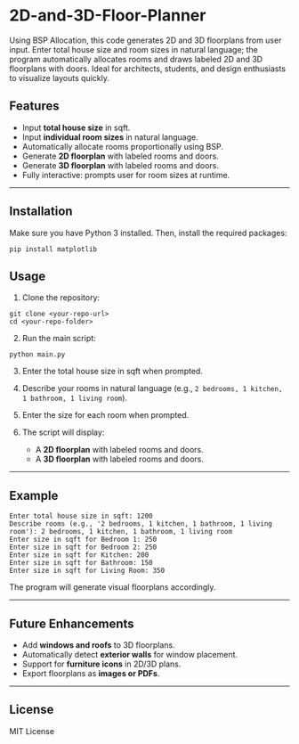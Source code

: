 # 2D-and-3D-Floor-Planner
Using BSP Allocation, this code generates 2D and 3D floorplans from user input. Enter total house size and room sizes in natural language; the program automatically allocates rooms and draws labeled 2D and 3D floorplans with doors. Ideal for architects, students, and design enthusiasts to visualize layouts quickly. 

## Features

- Input **total house size** in sqft.
- Input **individual room sizes** in natural language.
- Automatically allocate rooms proportionally using BSP.
- Generate **2D floorplan** with labeled rooms and doors.
- Generate **3D floorplan** with labeled rooms and doors.
- Fully interactive: prompts user for room sizes at runtime.

---

## Installation

Make sure you have Python 3 installed. Then, install the required packages: 
```
pip install matplotlib
```

## Usage

1. Clone the repository:
```
git clone <your-repo-url>
cd <your-repo-folder>
``` 
2. Run the main script:
```
python main.py
```
3. Enter the total house size in sqft when prompted.

4. Describe your rooms in natural language (e.g., `2 bedrooms, 1 kitchen, 1 bathroom, 1 living room`).

5. Enter the size for each room when prompted.

6. The script will display:

   - A **2D floorplan** with labeled rooms and doors.
   - A **3D floorplan** with labeled rooms and doors.

---

## Example

```
Enter total house size in sqft: 1200
Describe rooms (e.g., '2 bedrooms, 1 kitchen, 1 bathroom, 1 living room'): 2 bedrooms, 1 kitchen, 1 bathroom, 1 living room
Enter size in sqft for Bedroom 1: 250
Enter size in sqft for Bedroom 2: 250
Enter size in sqft for Kitchen: 200
Enter size in sqft for Bathroom: 150
Enter size in sqft for Living Room: 350
```


The program will generate visual floorplans accordingly.

---

## Future Enhancements

- Add **windows and roofs** to 3D floorplans.
- Automatically detect **exterior walls** for window placement.
- Support for **furniture icons** in 2D/3D plans.
- Export floorplans as **images or PDFs**.

---

## License

MIT License 
